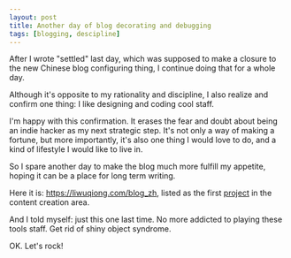 ```yaml
---
layout: post
title: Another day of blog decorating and debugging
tags: [blogging, descipline]
---
```


After I wrote "settled" last day, which was supposed to make a closure to the new Chinese blog configuring thing, I continue doing that for a whole day. 

Although it's opposite to my rationality and discipline, I also realize and confirm one thing: I like designing and coding cool staff. 

I'm happy with this confirmation. It erases the fear and doubt about being an indie hacker as my next strategic step. It's not only a way of making a fortune, but more importantly, it's also one thing I would love to do, and a kind of lifestyle I would like to live in.

So I spare another day to make the blog much more fulfill my appetite, hoping it can be a place for long term writing. 

Here it is: https://liwuqiong.com/blog_zh, listed as the first [project](../_pages/projects.md_) in the content creation area. 

And I told myself: just this one last time. No more addicted to playing these tools staff. Get rid of shiny object syndrome. 

OK. Let's rock!